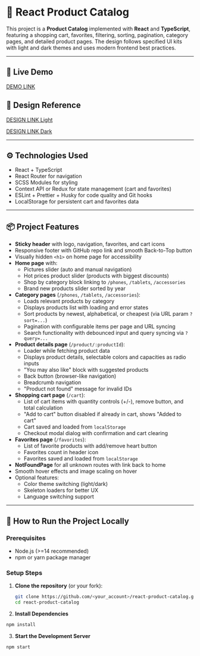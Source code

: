 # 📱 React Product Catalog

This project is a **Product Catalog** implemented with **React** and **TypeScript**, featuring a shopping cart, favorites, filtering, sorting, pagination, category pages, and detailed product pages. The design follows specified UI kits with light and dark themes and uses modern frontend best practices.

---

## 🔗 Live Demo  
[DEMO LINK](https://vladkugot.github.io/react_phone-catalog/)

## 🎨 Design Reference  
[DESIGN LINK Light](https://www.figma.com/design/7JTa0q8n3dTSAyMNaA0u8o/Phone-catalog--V2--Rounded-Style-3?node-id=0-1)

[DESIGN LINK Dark](https://www.figma.com/design/BUusqCIMAWALqfBahnyIiH/Phone-catalog--V2--Original-Dark?node-id=0-1&p=f)

---

## ⚙️ Technologies Used

- React + TypeScript  
- React Router for navigation  
- SCSS Modules for styling  
- Context API or Redux for state management (cart and favorites)  
- ESLint + Prettier + Husky for code quality and Git hooks  
- LocalStorage for persistent cart and favorites data  

---

## 📦 Project Features

- **Sticky header** with logo, navigation, favorites, and cart icons  
- Responsive footer with GitHub repo link and smooth Back-to-Top button  
- Visually hidden `<h1>` on home page for accessibility  
- **Home page** with:
  - Pictures slider (auto and manual navigation)
  - Hot prices product slider (products with biggest discounts)
  - Shop by category block linking to `/phones`, `/tablets`, `/accessories`
  - Brand new products slider sorted by year  
- **Category pages** (`/phones`, `/tablets`, `/accessories`):
  - Loads relevant products by category
  - Displays products list with loading and error states
  - Sort products by newest, alphabetical, or cheapest (via URL param `?sort=...`)
  - Pagination with configurable items per page and URL syncing
  - Search functionality with debounced input and query syncing via `?query=...`  
- **Product details page** (`/product/:productId`):
  - Loader while fetching product data
  - Displays product details, selectable colors and capacities as radio inputs
  - "You may also like" block with suggested products
  - Back button (browser-like navigation)
  - Breadcrumb navigation
  - "Product not found" message for invalid IDs  
- **Shopping cart page** (`/cart`):
  - List of cart items with quantity controls (+/-), remove button, and total calculation
  - "Add to cart" button disabled if already in cart, shows "Added to cart"
  - Cart saved and loaded from `localStorage`
  - Checkout modal dialog with confirmation and cart clearing  
- **Favorites page** (`/favorites`):
  - List of favorite products with add/remove heart button
  - Favorites count in header icon
  - Favorites saved and loaded from `localStorage`  
- **NotFoundPage** for all unknown routes with link back to home  
- Smooth hover effects and image scaling on hover  
- Optional features:  
  - Color theme switching (light/dark)  
  - Skeleton loaders for better UX  
  - Language switching support  

---

## 🚀 How to Run the Project Locally

### Prerequisites

- Node.js (>=14 recommended)  
- npm or yarn package manager  

### Setup Steps

1. **Clone the repository** (or your fork):
   ```bash
   git clone https://github.com/<your_account>/react-product-catalog.git
   cd react-product-catalog

2. **Install Dependencies**
```bash
npm install
```

3. **Start the Development Server**
```bash
npm start
```
